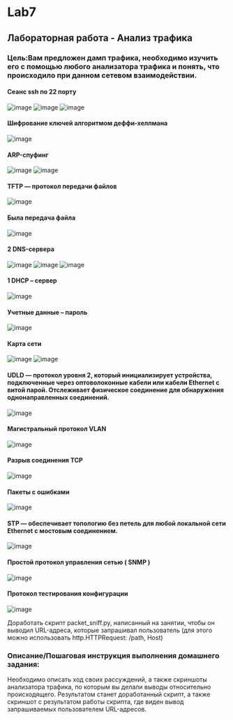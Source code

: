 # Lab7
## Лабораторная работа - Анализ трафика
### Цель:Вам предложен дамп трафика, необходимо изучить его с помощью любого анализатора трафика и понять, что происходило при данном сетевом взаимодействии.
#### Сеанс ssh  по 22 порту
![image](https://user-images.githubusercontent.com/122459067/221358898-b8037494-ceed-4930-b0aa-81bdc3b6d97b.png)
![image](https://user-images.githubusercontent.com/122459067/221358949-e9fc6c80-cd62-43ea-a238-750a5c94bb78.png)
![image](https://user-images.githubusercontent.com/122459067/221358953-a861d45d-9cbb-4fda-becb-10d369388365.png)
#### Шифрование ключей алгоритмом деффи-хеллмана
![image](https://user-images.githubusercontent.com/122459067/221358959-31e51d54-f8b6-450c-9a8a-cc21e1965770.png)
#### ARP-спуфинг
![image](https://user-images.githubusercontent.com/122459067/221358970-2e40de8b-e51d-4f8c-91f6-107f4715c6b4.png)
![image](https://user-images.githubusercontent.com/122459067/221358975-a5976e91-bbf5-4557-ab4f-b2589fef4008.png)
#### TFTP — протокол передачи файлов 
![image](https://user-images.githubusercontent.com/122459067/221358992-de85b5a1-476d-4784-a751-4410dce554fe.png)
#### Была передача файла
![image](https://user-images.githubusercontent.com/122459067/221358998-182d2508-8912-45ee-b3d9-4567574ab6c7.png)
#### 2 DNS-сервера
![image](https://user-images.githubusercontent.com/122459067/221359000-1f55b473-3875-436a-b91b-66a9ae373af2.png)
![image](https://user-images.githubusercontent.com/122459067/221359014-76f649a5-a3cb-4165-85a7-22b14f17e1b4.png)
![image](https://user-images.githubusercontent.com/122459067/221359018-014c62b9-4d82-4588-92ed-b5ec01ea25f9.png)
#### 1 DHCP – сервер
![image](https://user-images.githubusercontent.com/122459067/221359030-17cb44c7-aa43-4fa8-8832-fa23c526ad8c.png)
#### Учетные данные – пароль
![image](https://user-images.githubusercontent.com/122459067/221359034-5e8f359f-016a-4285-86f0-afcb5c1e36d1.png)
#### Карта сети
![image](https://user-images.githubusercontent.com/122459067/221359046-a3a7f6df-2e97-4dc6-bd94-dc68f005cf66.png)
![image](https://user-images.githubusercontent.com/122459067/221359050-03dd73fc-be5f-4527-833d-b420a129ab27.png)
#### UDLD — протокол уровня 2, который инициализирует устройства, подключенные через оптоволоконные кабели или кабели Ethernet с витой парой. Отслеживает физическое соединение для обнаружения однонаправленных соединений.
![image](https://user-images.githubusercontent.com/122459067/221359069-fe8c6656-5140-4b71-80c4-b1bdb497eced.png)
#### Магистральный протокол VLAN
![image](https://user-images.githubusercontent.com/122459067/221359098-fd32b6a6-3df9-4e5a-807e-b9368f46dfa0.png)
#### Разрыв соединения TCP
![image](https://user-images.githubusercontent.com/122459067/221359113-08471e57-196c-45b6-b901-ed23e7eac2f0.png)
#### Пакеты с ошибками
![image](https://user-images.githubusercontent.com/122459067/221359119-d9c8e7d1-b231-490e-9d84-11b25c5a0317.png)
#### STP — обеспечивает топологию без петель для любой локальной сети Ethernet с мостовым соединением.
![image](https://user-images.githubusercontent.com/122459067/221359129-cdfc983d-1582-4b9f-b4f4-53a48025ebc7.png)
#### Простой протокол управления сетью ( SNMP )
![image](https://user-images.githubusercontent.com/122459067/221359140-4a36348f-c6c9-4b9a-8f9a-973d9cbadf72.png)
#### Протокол тестирования конфигурации
![image](https://user-images.githubusercontent.com/122459067/221359154-e0d22977-7cc8-4e49-8f1f-0027361f35bd.png)

Доработать скрипт packet_sniff.py, написанный на занятии, чтобы он выводил URL-адреса, которые запрашивал пользователь (для этого можно использовать http.HTTPRequest: /path, Host)

### Описание/Пошаговая инструкция выполнения домашнего задания:
Необходимо описать ход своих рассуждений, а также скриншоты анализатора трафика, по которым вы делали выводы относительно происходящего.
Результатом станет доработанный скрипт, а также скриншот с результатом работы скрипта, где виден вывод запрашиваемых пользователем URL-адресов.
